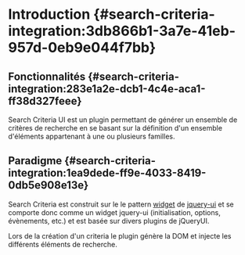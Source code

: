 # Introduction {#search-criteria-integration:3db866b1-3a7e-41eb-957d-0eb9e044f7bb}

## Fonctionnalités {#search-criteria-integration:283e1a2e-dcb1-4c4e-aca1-ff38d327feee}

Search Criteria UI est un plugin permettant de générer un ensemble de critères de recherche en se basant sur la définition d'un ensemble d'éléments appartenant à une ou plusieurs familles.

## Paradigme {#search-criteria-integration:1ea9dede-ff9e-4033-8419-0db5e908e13e}

Search Criteria est construit sur le le pattern [widget][jquery-ui-widget] de [jquery-ui][jquery-ui] et se comporte donc comme un widget jquery-ui (initialisation, options, évènements, etc.) et est basée sur divers plugins de jQueryUI.

Lors de la création d'un criteria le plugin génère la DOM et injecte les différents éléments de recherche.

[jquery-ui]: http://jqueryui.com/
[jquery-ui-widget]: http://jqueryui.com/widget/